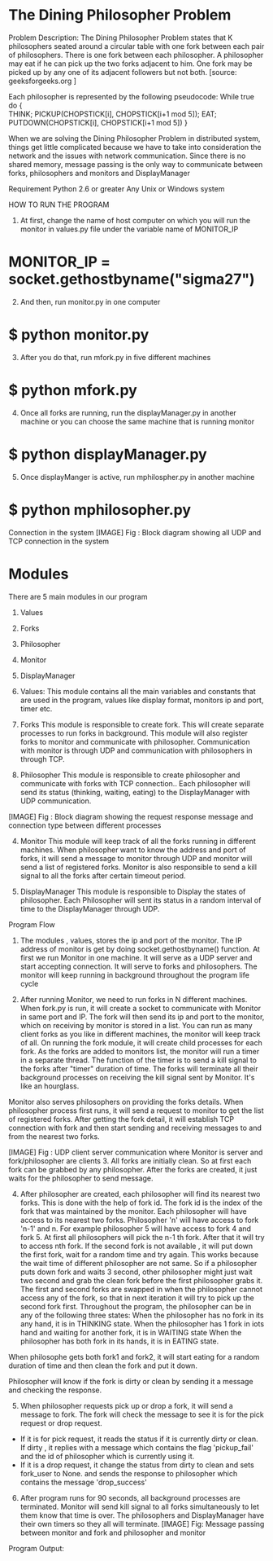 # The Dining Philosopher Problem 

Problem Description:
The Dining Philosopher Problem states that K philosophers seated around a circular table with one fork between each pair of philosophers. There is one fork between each philosopher. A philosopher may eat if he can pick up the two forks adjacent to him. One fork may be picked up by any one of its adjacent followers but not both.  [source: geeksforgeeks.org ] 

Each philosopher is represented by the following pseudocode:
While true do
   {  
THINK;
      	PICKUP(CHOPSTICK[i], CHOPSTICK[i+1 mod 5]);
      	EAT;
      	PUTDOWN(CHOPSTICK[i], CHOPSTICK[i+1 mod 5])
   }

When we are solving the Dining Philosopher Problem in distributed system, things get little complicated because we have to take into consideration the  network and the issues with network communication. Since there is no shared memory, message passing is the only way to communicate between forks, philosophers and monitors and DisplayManager

Requirement
Python 2.6 or greater
Any Unix or Windows system

HOW TO RUN THE PROGRAM

1.	At first, change the name of host computer on which you will run the monitor in values.py file under the variable name of MONITOR_IP
#	MONITOR_IP = socket.gethostbyname("sigma27")

2.	And then, run monitor.py in one computer
#	$ python monitor.py

3.	After you do that, run mfork.py in five different machines
#	$ python mfork.py

4.	Once all forks are running, run the displayManager.py in another machine or you can choose the same machine that is running monitor
#	$ python displayManager.py

5.	Once displayManger is active, run mphilospher.py in another machine
#	$ python mphilosopher.py


Connection in the system
 [IMAGE]
Fig  :  Block diagram showing all UDP and TCP connection in the system

# Modules
There are 5 main modules in our program
1.	Values
2.	Forks
3.	Philosopher
4.	Monitor
5.	DisplayManager
	
1.	Values:
This module contains all the main variables and constants that are used in the program, values like display format, monitors ip and port, timer etc.


2.	Forks
This module is responsible to create fork. This will create separate processes to run forks in background. This module will also register forks to monitor and communicate with philosopher. Communication with monitor is through UDP and communication with philosophers in through TCP.

3.	Philosopher
This module is responsible to create philosopher and communicate with forks with TCP connection.. Each philosopher will send its status (thinking, waiting, eating) to the DisplayManager with UDP communication.
 
 [IMAGE]
Fig : Block diagram showing the request response message and connection type between different processes

4.	Monitor
This module will keep track of all the forks running in different machines. When philosopher want to know the address and port of forks, it will send a message to monitor through UDP and monitor will send a list of registered forks. Monitor is also responsible to send a kill signal to all the forks after certain timeout period.

5.	DisplayManager
This module is responsible to Display the states of philosopher. Each Philosopher will sent its status in a random interval of time to the DisplayManager through UDP. 
	


Program Flow

1.	The modules , values, stores the ip and port of the monitor. The IP address of monitor is get by doing socket.gethostbyname() function. 
At first we run Monitor in one machine. It will serve as a UDP server and start accepting connection. It will serve to forks and philosophers. The monitor will keep running in background throughout the program life cycle

2.	After running Monitor, we need to run forks in N different machines. When fork.py is run, it will create a socket to communicate with Monitor in same port and IP.  The fork will then send its ip and port to the monitor, which on receiving by monitor is stored in a list. You can run as many client forks as you like in different machines, the monitor will keep track of all. On running the fork module, it will create child processes for each fork. As the forks are added to monitors list, the monitor will run a timer in a separate thread. The function of the timer is to send a kill signal to the forks after "timer" duration of time. The forks will terminate all their background processes on receiving the kill signal sent by Monitor. It's like an hourglass.

Monitor also serves philosophers on providing the forks details. When philosopher process first runs, it will send a request to monitor to get the list of registered forks. After getting the fork detail, it will establish TCP connection with fork and then start sending and receiving messages to and from the nearest two forks.

 [IMAGE]
Fig : UDP client server communication where Monitor is server and fork/philosopher are clients
3.	All forks are initially clean. So at first each fork can be grabbed by any philosopher. After the forks are created, it just waits for the philosopher to send message. 

4.	After philosopher are created, each philosopher will find its nearest two forks. This is done with the help of fork id. The fork id is the index of the fork that was maintained by the monitor. Each philosopher will have access to its nearest two forks. Philosopher 'n' will have access to fork 'n-1' and n. For example philosopher 5 will have access to fork 4 and fork 5. 
	At first all philosophers will pick the n-1 th fork. After that it will try to access nth fork. 
If the second fork is not available , it will put down the first fork, wait for a random time and try again. This works because the wait time of different philosopher are not same. So if a philosopher puts down fork and waits 3 second, other philosopher might just wait two second and grab the clean fork before the first philosopher grabs it. The first and second forks are swapped in when the philosopher cannot access any of the fork, so that in next iteration it will try to pick up the second fork first.
Throughout the program, the philosopher can be in any of the following three states:
When the philosopher has no fork in its any hand, it is in THINKING state.
When the philosopher has 1 fork in iots hand and waiting for another fork, it is in WAITING state
When the philosopher has both fork in its hands, it is in EATING state.

When philosophe gets both fork1 and fork2, it will start eating for a random duration of time and then clean the fork and put it down.

Philosopher will know if the fork is dirty or clean by sending it a message and checking the response.


5.	When philosopher requests pick up or drop a fork, it will send a message to fork. The fork will check the message to see it is for the pick request or drop request.
-	If it is for pick request, it reads the status if it is currently dirty or clean. If dirty , it replies with a message which contains the flag 'pickup_fail' and the id of philosopher which is currently using it.
-	If it is a drop request, it change the status from dirty to clean and sets fork_user to None. and sends the response to philosopher which contains the message 'drop_success'

6.	After program runs for 90 seconds, all background processes are terminated. Monitor will send kill signal to all forks simultaneously to let them know that time is over. The philosophers and DisplayManager have their own timers so they all will terminate.
 [IMAGE]
Fig: Message passing between monitor and fork and philosopher and monitor


Program Output:
 
